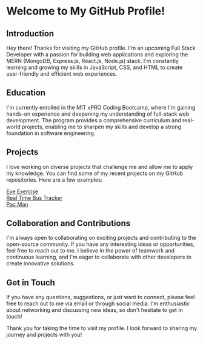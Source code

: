 # Welcome to My GitHub Profile!

## Introduction
Hey there! Thanks for visiting my GitHub profile. I'm an upcoming Full Stack Developer with a passion for building web applications and exploring the MERN (MongoDB, Express.js, React.js, Node.js) stack. I'm constantly learning and growing my skills in JavaScript, CSS, and HTML to create user-friendly and efficient web experiences.

## Education
I'm currently enrolled in the MIT xPRO Coding Bootcamp, where I'm gaining hands-on experience and deepening my understanding of full-stack web development. The program provides a comprehensive curriculum and real-world projects, enabling me to sharpen my skills and develop a strong foundation in software engineering.

## Projects
I love working on diverse projects that challenge me and allow me to apply my knowledge. You can find some of my recent projects on my GitHub repositories. Here are a few examples:

[Eye Exercise](https://github.com/titomazzetta/Eye-Exercise-)
<br>
[Real Time Bus Tracker](https://github.com/titomazzetta/Real-Time-Bus-Tracking-)
<BR>
[Pac Man](https://github.com/titomazzetta/pac-man)


## Collaboration and Contributions
I'm always open to collaborating on exciting projects and contributing to the open-source community. If you have any interesting ideas or opportunities, feel free to reach out to me. I believe in the power of teamwork and continuous learning, and I'm eager to collaborate with other developers to create innovative solutions.

## Get in Touch
If you have any questions, suggestions, or just want to connect, please feel free to reach out to me via email or through social media. I'm enthusiastic about networking and discussing new ideas, so don't hesitate to get in touch!

Thank you for taking the time to visit my profile. I look forward to sharing my journey and projects with you!
